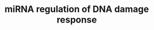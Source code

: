 ---
annotations:
- type: Pathway Ontology
  value: microRNA pathway
- type: Pathway Ontology
  value: DNA repair pathway
authors:
- J.krumeich
- Stan.gaj
- Mkutmon
- Andra
- MaintBot
- MartijnVanIersel
- Khanspers
- Egonw
- AlexanderPico
- Zari
- Ryanmiller
- Susan
- Finterly
- Eweitz
description: This is the first of two pathways which deals with the DNA damage response.
  It comprises two central gene products (ATM and ATR) influenced by different sources
  of DNA damage (in blue). The two central genes can both be divides into their most
  important genes. For the ATM pathway these are TP53 and CHEK2, while CHEK1 is most
  important for the ATR pathway. The goal of this first pathway is to provide an overview
  of the most important gene products, processes and changes in cell condition elicited
  by the DNA damage response while keeping it clear and understandable. Also some
  microRNAs are implemented to visualize the possible effects they can induce. By
  doing so a better understanding of the role microRNA play in the DNA damage response
  might arise.  All processes take place in the cytoplasm, except when mentioned differently.  Proteins
  on this pathway have targeted assays available via the [https://assays.cancer.gov/available_assays?wp_id=WP1530
  CPTAC Assay Portal].
last-edited: 2021-05-24
organisms:
- Homo sapiens
redirect_from:
- /index.php/Pathway:WP1530
- /instance/WP1530
schema-jsonld:
- '@context': https://schema.org/
  '@id': https://wikipathways.github.io/pathways/WP1530.html
  '@type': Dataset
  creator:
    '@type': Organization
    name: WikiPathways
  description: This is the first of two pathways which deals with the DNA damage response.
    It comprises two central gene products (ATM and ATR) influenced by different sources
    of DNA damage (in blue). The two central genes can both be divides into their
    most important genes. For the ATM pathway these are TP53 and CHEK2, while CHEK1
    is most important for the ATR pathway. The goal of this first pathway is to provide
    an overview of the most important gene products, processes and changes in cell
    condition elicited by the DNA damage response while keeping it clear and understandable.
    Also some microRNAs are implemented to visualize the possible effects they can
    induce. By doing so a better understanding of the role microRNA play in the DNA
    damage response might arise.  All processes take place in the cytoplasm, except
    when mentioned differently.  Proteins on this pathway have targeted assays available
    via the [https://assays.cancer.gov/available_assays?wp_id=WP1530 CPTAC Assay Portal].
  keywords:
  - APAF1
  - RAD17
  - MIR15A
  - RAD9A
  - CCNB3
  - GADD45B
  - MRE11
  - H2AFX
  - CASP9
  - RAD52
  - TP53
  - MIR195/497
  - CCNG1
  - hsa-mir-15b/16-2
  - MDM2
  - FAS
  - CREB1
  - CHEK1
  - hsa-mir-222
  - E2F1
  - PML
  - RAD50
  - BID
  - CDK6
  - MIR17/92a-1
  - CDKN1A
  - DDB2
  - Estradiol
  - RAD51
  - CHEK2
  - CCNB1
  - Cell Cycle
  - ABL1
  - BRCA1
  - MIR20A
  - PIDD
  - hsa-mir-373
  - GADD45G
  - SMC1A
  - hsa-mir-16
  - CCND3
  - hsa-mir-449a
  - hsa-miR-449c/449a
  - CDK1
  - MIR195
  - MIR29c
  - MIR29A
  - TP53AIP1
  - miR-143/145 polycistron
  - GADD45A
  - MIR223
  - CDK5
  - BAX
  - TNFRSF10B
  - RAD1
  - CASP3
  - ATRIP
  - hsa-mir-210
  - MIR15a/16-1
  - hsa-miR-106b/25
  - NBN
  - MIR29b-1/29a
  - hsa-mir-449b
  - hsa-mir-122
  - CCNB2
  - HUS1
  - RB1
  - CDK2
  - Alkylating agents
  - MIR424
  - c-Myc
  - MIR145
  - SESN1
  - TLK2
  - hsa-mir-203
  - hsa-mir-181a
  - CCNE1
  - CDKN1B
  - ATM
  - Caffeine
  - hsa-mir-143/145
  - hsa-mir-21
  - ATR
  - CDK4
  - CCND2
  - PMAIP1
  - CDC25C
  - hsa-mir-24-1
  - MIR330
  - BBC3
  - RPA2
  - hsa-mir-221
  - CCNE2
  - hsa-mir-421
  - MIR17
  - RFC
  - hsa-mir-34b
  - CCND1
  - Senescence
  - CDC25A
  - MIR29B1
  - SFN
  - FANCD2
  - TLK1
  - 7-hydroxystaurosporine
  - CASP8
  - RRM2B
  - PRKDC
  - Apoptosis
  - hsa-mir-106b
  - hsa-mir-34b/34c
  - hsa-let-7a-1/7d
  - CYCS
  license: CC0
  name: miRNA regulation of DNA damage response
seo: CreativeWork
title: miRNA regulation of DNA damage response
wpid: WP1530
---